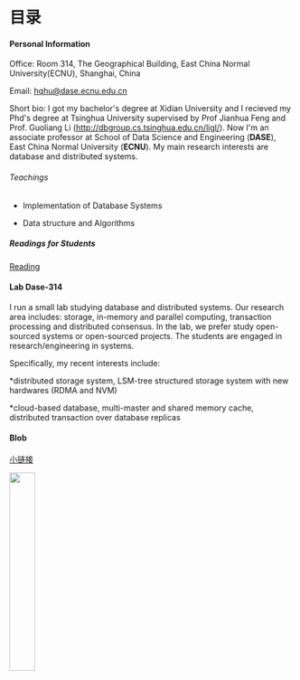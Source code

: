 # 目录


####  Personal Information 


Office: Room 314, The Geographical Building, East China Normal University(ECNU), Shanghai, China

Email: hqhu@dase.ecnu.edu.cn

Short bio: I got my bachelor's degree at Xidian University and I recieved my Phd's degree at Tsinghua University supervised by Prof Jianhua Feng and Prof. Guoliang Li (<http://dbgroup.cs.tsinghua.edu.cn/ligl/>). Now I'm an associate professor at School of Data Science and Engineering (**DASE**), East China Normal University (**ECNU**). My main research interests are database and distributed systems.


###### Teachings

* Implementation of Database Systems

* Data structure and Algorithms


##### Readings for Students


[Reading](https://github.com/dase314ecnu/huiqihu.github.io/blob/master/readings/reading2020.pdf)

####  Lab Dase-314

I run a small lab studying database and distributed systems. Our research area includes: storage, in-memory and parallel computing,  transaction processing and distributed consensus. In the lab, we prefer study open-sourced systems or open-sourced projects. The students are engaged in research/engineering in systems.

Specifically, my recent interests include:

*distributed storage system, LSM-tree structured storage system with new hardwares (RDMA and NVM)

*cloud-based database, multi-master and shared memory cache, distributed transaction over database replicas



#### Blob  


[小链接](https://github.com/dase314ecnu/huiqihu.github.io/blob/master/template/1.md)
<!-- 链接图片 -->
<img src="rdma-redis.jpg" width="30%" height="30%"></img>

